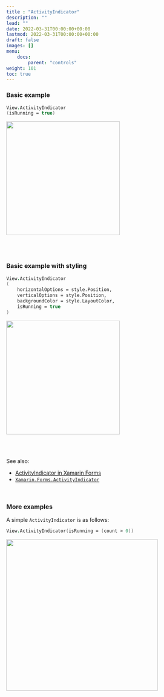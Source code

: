 ```yaml
---
title : "ActivityIndicator"
description: ""
lead: ""
date: 2022-03-31T00:00:00+00:00
lastmod: 2022-03-31T00:00:00+00:00
draft: false
images: []
menu:
    docs:
        parent: "controls"
weight: 101
toc: true
---
```


### Basic example


```fs 
View.ActivityIndicator
(isRunning = true)
```

<img src="images/view/ActivityIndicator-adr-basic.png" width="300">

<br /> <br /> 

### Basic example with styling

```fs 
View.ActivityIndicator
(
    horizontalOptions = style.Position,
    verticalOptions = style.Position,
    backgroundColor = style.LayoutColor,
    isRunning = true
)
```


<img src="images/view/ActivityIndicator-adr-styled.png" width="300">

<br /> <br /> 

See also:

* [ActivityIndicator in Xamarin Forms](https://docs.microsoft.com/en-us/xamarin/xamarin-forms/user-interface/ActivityIndicator)
* [`Xamarin.Forms.ActivityIndicator`](https://docs.microsoft.com/en-us/dotnet/api/Xamarin.Forms.ActivityIndicator)

<br /> 

### More examples

A simple `ActivityIndicator` is as follows:

```fs
View.ActivityIndicator(isRunning = (count > 0))
```

<img src="https://user-images.githubusercontent.com/52166903/60177355-9c424c00-9810-11e9-8275-bd8c2ebcf3c8.png" width="400">